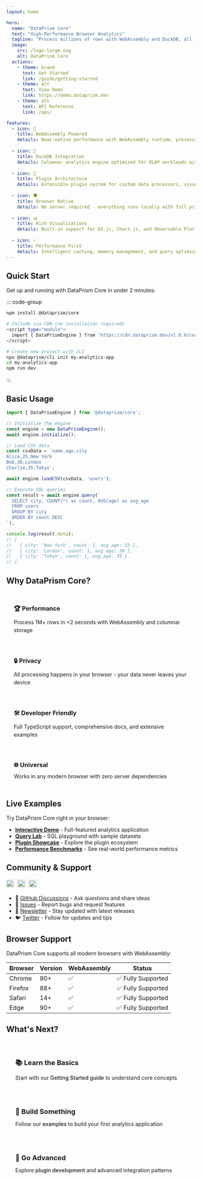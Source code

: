 ```yaml
---
layout: home

hero:
  name: "DataPrism Core"
  text: "High-Performance Browser Analytics"
  tagline: "Process millions of rows with WebAssembly and DuckDB, all in your browser"
  image:
    src: /logo-large.svg
    alt: DataPrism Core
  actions:
    - theme: brand
      text: Get Started
      link: /guide/getting-started
    - theme: alt
      text: View Demo
      link: https://demo.dataprism.dev
    - theme: alt
      text: API Reference
      link: /api/

features:
  - icon: 🚀
    title: WebAssembly Powered
    details: Near-native performance with WebAssembly runtime, processing millions of rows in milliseconds
  
  - icon: 🦆
    title: DuckDB Integration
    details: Columnar analytics engine optimized for OLAP workloads with full SQL support
  
  - icon: 🔌
    title: Plugin Architecture
    details: Extensible plugin system for custom data processors, visualizations, and integrations
  
  - icon: 🛡️
    title: Browser Native
    details: No server required - everything runs locally with full privacy and security
  
  - icon: 📊
    title: Rich Visualizations
    details: Built-in support for D3.js, Chart.js, and Observable Plot with interactive dashboards
  
  - icon: ⚡
    title: Performance First
    details: Intelligent caching, memory management, and query optimization for maximum efficiency
---
```


## Quick Start

Get up and running with DataPrism Core in under 2 minutes:

::: code-group

```bash [NPM]
npm install @dataprism/core
```

```bash [CDN]
# Include via CDN (no installation required)
<script type="module">
  import { DataPrismEngine } from 'https://cdn.dataprism.dev/v1.0.0/core.min.js'
</script>
```

```bash [CLI]
# Create new project with CLI
npx @dataprism/cli init my-analytics-app
cd my-analytics-app
npm run dev
```

:::

## Basic Usage

```typescript
import { DataPrismEngine } from '@dataprism/core';

// Initialize the engine
const engine = new DataPrismEngine();
await engine.initialize();

// Load CSV data
const csvData = `name,age,city
Alice,25,New York
Bob,30,London
Charlie,35,Tokyo`;

await engine.loadCSV(csvData, 'users');

// Execute SQL queries
const result = await engine.query(`
  SELECT city, COUNT(*) as count, AVG(age) as avg_age
  FROM users 
  GROUP BY city
  ORDER BY count DESC
`);

console.log(result.data);
// [
//   { city: 'New York', count: 1, avg_age: 25 },
//   { city: 'London', count: 1, avg_age: 30 },
//   { city: 'Tokyo', count: 1, avg_age: 35 }
// ]
```

## Why DataPrism Core?

<div class="vp-feature-grid">
  <div class="vp-feature-item">
    <h3>🏆 Performance</h3>
    <p>Process 1M+ rows in <2 seconds with WebAssembly and columnar storage</p>
  </div>
  
  <div class="vp-feature-item">
    <h3>🔒 Privacy</h3>
    <p>All processing happens in your browser - your data never leaves your device</p>
  </div>
  
  <div class="vp-feature-item">
    <h3>🛠️ Developer Friendly</h3>
    <p>Full TypeScript support, comprehensive docs, and extensive examples</p>
  </div>
  
  <div class="vp-feature-item">
    <h3>🌐 Universal</h3>
    <p>Works in any modern browser with zero server dependencies</p>
  </div>
</div>

## Live Examples

Try DataPrism Core right in your browser:

- [**Interactive Demo**](https://demo.dataprism.dev) - Full-featured analytics application
- [**Query Lab**](https://demo.dataprism.dev/query-lab) - SQL playground with sample datasets
- [**Plugin Showcase**](https://demo.dataprism.dev/plugins) - Explore the plugin ecosystem
- [**Performance Benchmarks**](https://demo.dataprism.dev/performance) - See real-world performance metrics

## Community & Support

<div class="community-links">
  <a href="https://github.com/dataprism/core" target="_blank">
    <img src="https://img.shields.io/github/stars/dataprism/core?style=social" alt="GitHub stars">
  </a>
  <a href="https://www.npmjs.com/package/@dataprism/core" target="_blank">
    <img src="https://img.shields.io/npm/dm/@dataprism/core" alt="NPM downloads">
  </a>
  <a href="https://github.com/dataprism/core/blob/main/LICENSE" target="_blank">
    <img src="https://img.shields.io/badge/license-MIT-blue.svg" alt="MIT License">
  </a>
</div>

- 💬 [GitHub Discussions](https://github.com/dataprism/core/discussions) - Ask questions and share ideas
- 🐛 [Issues](https://github.com/dataprism/core/issues) - Report bugs and request features  
- 📧 [Newsletter](https://dataprism.dev/newsletter) - Stay updated with latest releases
- 🐦 [Twitter](https://twitter.com/dataprism) - Follow for updates and tips

## Browser Support

DataPrism Core supports all modern browsers with WebAssembly:

| Browser | Version | WebAssembly | Status |
|---------|---------|-------------|--------|
| Chrome  | 90+     | ✅          | ✅ Fully Supported |
| Firefox | 88+     | ✅          | ✅ Fully Supported |
| Safari  | 14+     | ✅          | ✅ Fully Supported |
| Edge    | 90+     | ✅          | ✅ Fully Supported |

## What's Next?

<div class="next-steps">
  <div class="step">
    <h3>📚 Learn the Basics</h3>
    <p>Start with our <a href="/guide/getting-started">Getting Started guide</a> to understand core concepts</p>
  </div>
  
  <div class="step">
    <h3>🔧 Build Something</h3>
    <p>Follow our <a href="/examples/">examples</a> to build your first analytics application</p>
  </div>
  
  <div class="step">
    <h3>🚀 Go Advanced</h3>
    <p>Explore <a href="/plugins/">plugin development</a> and advanced integration patterns</p>
  </div>
</div>

<style>
.vp-feature-grid {
  display: grid;
  grid-template-columns: repeat(auto-fit, minmax(250px, 1fr));
  gap: 20px;
  margin: 30px 0;
}

.vp-feature-item {
  padding: 20px;
  border: 1px solid var(--vp-c-divider);
  border-radius: 8px;
  background: var(--vp-c-bg-soft);
}

.vp-feature-item h3 {
  margin: 0 0 10px 0;
  font-size: 16px;
}

.vp-feature-item p {
  margin: 0;
  color: var(--vp-c-text-2);
  font-size: 14px;
  line-height: 1.5;
}

.community-links {
  display: flex;
  gap: 10px;
  margin: 20px 0;
  flex-wrap: wrap;
}

.community-links img {
  height: 20px;
}

.next-steps {
  display: grid;
  grid-template-columns: repeat(auto-fit, minmax(250px, 1fr));
  gap: 20px;
  margin: 40px 0;
}

.step {
  padding: 24px;
  border: 1px solid var(--vp-c-divider);
  border-radius: 12px;
  background: var(--vp-c-bg-soft);
}

.step h3 {
  margin: 0 0 12px 0;
  font-size: 18px;
}

.step p {
  margin: 0;
  color: var(--vp-c-text-2);
  line-height: 1.6;
}

.step a {
  color: var(--vp-c-brand);
  text-decoration: none;
  font-weight: 500;
}

.step a:hover {
  text-decoration: underline;
}
</style>